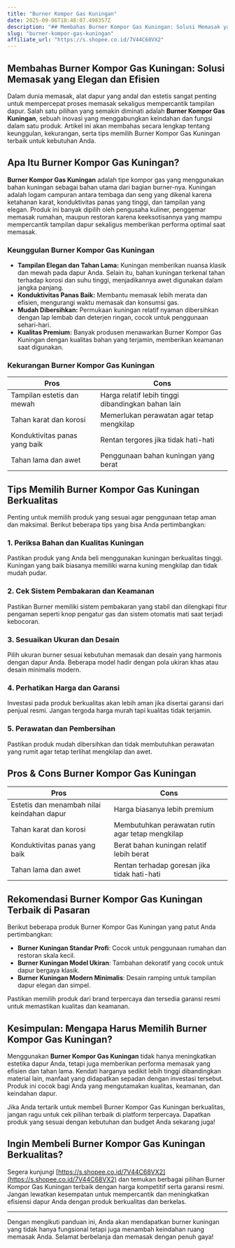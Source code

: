 ```yaml
---
title: "Burner Kompor Gas Kuningan"
date: 2025-09-06T18:48:07.498357Z
description: "## Membahas Burner Kompor Gas Kuningan: Solusi Memasak yang Elegan dan Efisien..."
slug: "burner-kompor-gas-kuningan"
affiliate_url: "https://s.shopee.co.id/7V44C68VX2"
---
```

## Membahas Burner Kompor Gas Kuningan: Solusi Memasak yang Elegan dan Efisien

Dalam dunia memasak, alat dapur yang andal dan estetis sangat penting untuk mempercepat proses memasak sekaligus mempercantik tampilan dapur. Salah satu pilihan yang semakin diminati adalah **Burner Kompor Gas Kuningan**, sebuah inovasi yang menggabungkan keindahan dan fungsi dalam satu produk. Artikel ini akan membahas secara lengkap tentang keunggulan, kekurangan, serta tips memilih Burner Kompor Gas Kuningan terbaik untuk kebutuhan Anda.

## Apa Itu Burner Kompor Gas Kuningan?

**Burner Kompor Gas Kuningan** adalah tipe kompor gas yang menggunakan bahan kuningan sebagai bahan utama dari bagian burner-nya. Kuningan adalah logam campuran antara tembaga dan seng yang dikenal karena ketahanan karat, konduktivitas panas yang tinggi, dan tampilan yang elegan. Produk ini banyak dipilih oleh pengusaha kuliner, penggemar memasak rumahan, maupun restoran karena keeksotisannya yang mampu mempercantik tampilan dapur sekaligus memberikan performa optimal saat memasak.

### Keunggulan Burner Kompor Gas Kuningan

- **Tampilan Elegan dan Tahan Lama:** Kuningan memberikan nuansa klasik dan mewah pada dapur Anda. Selain itu, bahan kuningan terkenal tahan terhadap korosi dan suhu tinggi, menjadikannya awet digunakan dalam jangka panjang.
- **Konduktivitas Panas Baik:** Membantu memasak lebih merata dan efisien, mengurangi waktu memasak dan konsumsi gas.
- **Mudah Dibersihkan:** Permukaan kuningan relatif nyaman dibersihkan dengan lap lembab dan deterjen ringan, cocok untuk penggunaan sehari-hari.
- **Kualitas Premium:** Banyak produsen menawarkan Burner Kompor Gas Kuningan dengan kualitas bahan yang terjamin, memberikan keamanan saat digunakan.

### Kekurangan Burner Kompor Gas Kuningan

| Pros | Cons |
|--------|--------|
| Tampilan estetis dan mewah | Harga relatif lebih tinggi dibandingkan bahan lain |
| Tahan karat dan korosi | Memerlukan perawatan agar tetap mengkilap |
| Konduktivitas panas yang baik | Rentan tergores jika tidak hati-hati |
| Tahan lama dan awet | Penggunaan bahan kuningan yang berat |

## Tips Memilih Burner Kompor Gas Kuningan Berkualitas

Penting untuk memilih produk yang sesuai agar penggunaan tetap aman dan maksimal. Berikut beberapa tips yang bisa Anda pertimbangkan:

### 1. Periksa Bahan dan Kualitas Kuningan
Pastikan produk yang Anda beli menggunakan kuningan berkualitas tinggi. Kuningan yang baik biasanya memiliki warna kuning mengkilap dan tidak mudah pudar.

### 2. Cek Sistem Pembakaran dan Keamanan
Pastikan Burner memiliki sistem pembakaran yang stabil dan dilengkapi fitur pengaman seperti knop pengatur gas dan sistem otomatis mati saat terjadi kebocoran.

### 3. Sesuaikan Ukuran dan Desain
Pilih ukuran burner sesuai kebutuhan memasak dan desain yang harmonis dengan dapur Anda. Beberapa model hadir dengan pola ukiran khas atau desain minimalis modern.

### 4. Perhatikan Harga dan Garansi
Investasi pada produk berkualitas akan lebih aman jika disertai garansi dari penjual resmi. Jangan tergoda harga murah tapi kualitas tidak terjamin.

### 5. Perawatan dan Pembersihan
Pastikan produk mudah dibersihkan dan tidak membutuhkan perawatan yang rumit agar tetap terlihat mengkilap dan awet.

## Pros & Cons Burner Kompor Gas Kuningan

| **Pros** | **Cons** |
| --- | --- |
| Estetis dan menambah nilai keindahan dapur | Harga biasanya lebih premium |
| Tahan karat dan korosi | Membutuhkan perawatan rutin agar tetap mengkilap |
| Konduktivitas panas yang baik | Berat bahan kuningan relatif lebih berat |
| Tahan lama dan awet | Rentan terhadap goresan jika tidak hati-hati |

## Rekomendasi Burner Kompor Gas Kuningan Terbaik di Pasaran

Berikut beberapa produk Burner Kompor Gas Kuningan yang patut Anda pertimbangkan:

- **Burner Kuningan Standar Profi**: Cocok untuk penggunaan rumahan dan restoran skala kecil.
- **Burner Kuningan Model Ukiran**: Tambahan dekoratif yang cocok untuk dapur bergaya klasik.
- **Burner Kuningan Modern Minimalis**: Desain ramping untuk tampilan dapur elegan dan simpel.

Pastikan memilih produk dari brand terpercaya dan tersedia garansi resmi untuk memastikan kualitas dan keamanan.

## Kesimpulan: Mengapa Harus Memilih Burner Kompor Gas Kuningan?

Menggunakan **Burner Kompor Gas Kuningan** tidak hanya meningkatkan estetika dapur Anda, tetapi juga memberikan performa memasak yang efisien dan tahan lama. Kendati harganya sedikit lebih tinggi dibandingkan material lain, manfaat yang didapatkan sepadan dengan investasi tersebut. Produk ini cocok bagi Anda yang mengutamakan kualitas, keamanan, dan keindahan dapur.

Jika Anda tertarik untuk membeli Burner Kompor Gas Kuningan berkualitas, jangan ragu untuk cek pilihan terbaik di platform terpercaya. Dapatkan produk yang sesuai dengan kebutuhan dan budget Anda sekarang juga!

## Ingin Membeli Burner Kompor Gas Kuningan Berkualitas?

Segera kunjungi [https://s.shopee.co.id/7V44C68VX2](https://s.shopee.co.id/7V44C68VX2) dan temukan berbagai pilihan Burner Kompor Gas Kuningan terbaik dengan harga kompetitif serta garansi resmi. Jangan lewatkan kesempatan untuk mempercantik dan meningkatkan efisiensi dapur Anda dengan produk berkualitas dan berkelas.

---

Dengan mengikuti panduan ini, Anda akan mendapatkan burner kuningan yang tidak hanya fungsional tetapi juga menambah keindahan ruang memasak Anda. Selamat berbelanja dan memasak dengan penuh gaya!